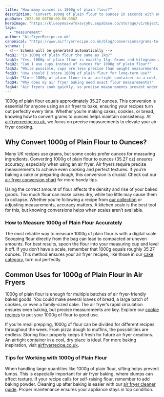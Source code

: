 ```yaml
---
title: "How many ounces is 1000g of plain flour?"
description: "Convert 1000g of plain flour to ounces in seconds with our simple guide. Perfect for air fryer baking and precise measurements!"
pubDate: 2025-08-06T00:00:00.000Z
heroImage: "https://klueoymssxwfnxsvcyhv.supabase.co/storage/v1/object/public/Shmucket/1000g-plain-flour-to-ounces.webp"
tags:
  - "measurement"
author: "AirFryerRecipe.co.uk"
canonical: "https://www.airfryerrecipe.co.uk/blog/conversions/grams-to-ounces/1000g-plain-flour-to-ounces"
schema: |
  <!-- Schema will be generated automatically -->
faqQ1: "Is 1000g of plain flour the same as 1kg?"
faqA1: "Yes, 1000g of plain flour is exactly 1kg. Grams and kilograms are metric units, with 1000g making up one kilogram. This measurement is standard in UK baking and air fryer recipes."
faqQ2: "Can I use cups instead of ounces for 1000g of plain flour?"
faqA2: "While possible, cups are less precise than weight measurements. 1000g of plain flour is roughly 8 cups, but density varies. For air fryer baking, weighing ingredients ensures consistency."
faqQ3: "How should I store 1000g of plain flour for long-term use?"
faqA3: "Store 1000g of plain flour in an airtight container in a cool, dry place. This prevents moisture absorption and keeps it fresh for air fryer recipes. For extended storage, consider freezing it."
faqQ4: "Why does my air fryer baking need exact flour measurements?"
faqA4: "Air fryers cook quickly, so precise measurements prevent under or overcooking. Too much flour can dry out baked goods, while too little may cause uneven results. Accuracy ensures perfect texture every time."
---
```

<p>1000g of plain flour equals approximately 35.27 ounces. This conversion is essential for anyone using an air fryer to bake, ensuring your recipes turn out perfectly every time. Whether you’re making cakes, cookies, or bread, knowing how to convert grams to ounces helps maintain consistency. At <a href=https://www.airfryerrecipe.co.uk/>airfryerrecipe.co.uk</a>, we focus on precise measurements to elevate your air fryer cooking.</p>  

<h2>Why Convert 1000g of Plain Flour to Ounces?</h2>  
<p>Many UK recipes use grams, but some cooks prefer ounces for measuring ingredients. Converting 1000g of plain flour to ounces (35.27 oz) ensures accuracy, especially when using an air fryer. Air fryers require precise measurements to achieve even cooking and perfect textures. If you’re baking a cake or preparing dough, this conversion is crucial. Check out our <a href=https://www.airfryerrecipe.co.uk/air-fryer-conversion-chart>air fryer conversion chart</a> for more handy tips.</p>  

<p>Using the correct amount of flour affects the density and rise of your baked goods. Too much flour can make cakes dry, while too little may cause them to collapse. Whether you’re following a recipe from <a href=https://www.airfryerrecipe.co.uk/recipes>our collection</a> or adjusting measurements, accuracy matters. A kitchen scale is the best tool for this, but knowing conversions helps when scales aren’t available.</p>  

<h3>How to Measure 1000g of Plain Flour Accurately</h3>  
<p>The most reliable way to measure 1000g of plain flour is with a digital scale. Scooping flour directly from the bag can lead to compacted or uneven amounts. For best results, spoon the flour into your measuring cup and level it off. If you don’t have a scale, remember that 1000g equals roughly 35.27 ounces. This method ensures your air fryer recipes, like those in our <a href=https://www.airfryerrecipe.co.uk/recipe-category/cakes>cake category</a>, turn out perfectly.</p>  

<h2>Common Uses for 1000g of Plain Flour in Air Fryers</h2>  
<p>1000g of plain flour is enough for multiple batches of air fryer-friendly baked goods. You could make several loaves of bread, a large batch of cookies, or even a family-sized cake. The air fryer’s rapid circulation ensures even baking, but precise measurements are key. Explore our <a href=https://www.airfryerrecipe.co.uk/recipe-category/cookies>cookie recipes</a> to put your 1000g of flour to good use.</p>  

<p>If you’re meal prepping, 1000g of flour can be divided for different recipes throughout the week. From pizza dough to muffins, the possibilities are endless. Storing flour properly keeps it fresh for future air fryer creations. An airtight container in a cool, dry place is ideal. For more baking inspiration, visit <a href=https://www.airfryerrecipe.co.uk/>airfryerrecipe.co.uk</a>.</p>  

<h3>Tips for Working with 1000g of Plain Flour</h3>  
<p>When handling large quantities like 1000g of plain flour, sifting helps prevent lumps. This is especially important for air fryer baking, where clumps can affect texture. If your recipe calls for self-raising flour, remember to add baking powder. Cleaning up after baking is easier with our <a href=https://www.airfryerrecipe.co.uk/air-fryer-cleaner>air fryer cleaner guide</a>. Proper maintenance ensures your appliance stays in top condition.</p>
